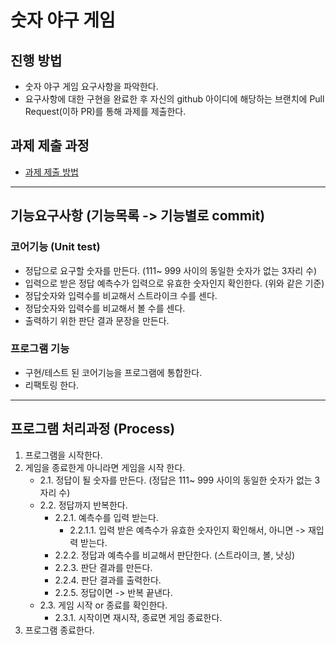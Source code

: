 # 숫자 야구 게임
## 진행 방법
* 숫자 야구 게임 요구사항을 파악한다.
* 요구사항에 대한 구현을 완료한 후 자신의 github 아이디에 해당하는 브랜치에 Pull Request(이하 PR)를 통해 과제를 제출한다.

## 과제 제출 과정
* [과제 제출 방법](https://github.com/next-step/nextstep-docs/tree/master/precourse)
----------------
## 기능요구사항 (기능목록 -> 기능별로 commit)
### 코어기능 (Unit test)
* 정답으로 요구할 숫자를 만든다. (111~ 999 사이의 동일한 숫자가 없는 3자리 수)
* 입력으로 받은 정답 예측수가 입력으로 유효한 숫자인지 확인한다. (위와 같은 기준)
* 정답숫자와 입력수를 비교해서 스트라이크 수를 센다.
* 정답숫자와 입력수를 비교해서 볼 수를 센다.
* 출력하기 위한 판단 결과 문장을 만든다.
### 프로그램 기능
* 구현/테스트 된 코어기능을 프로그램에 통합한다.
* 리팩토링 한다.
------------
## 프로그램 처리과정 (Process)

1. 프로그램을 시작한다.
2. 게임을 종료한게 아니라면 게임을 시작 한다.
   - 2.1. 정답이 될 숫자를 만든다. (정답은 111~ 999 사이의 동일한 숫자가 없는 3자리 수)
   - 2.2. 정답까지 반복한다.
        - 2.2.1. 예측수를 입력 받는다.
            - 2.2.1.1. 입력 받은 예측수가 유효한 숫자인지 확인해서, 아니면 -> 재입력 받는다.			
        - 2.2.2. 정답과 예측수를 비교해서 판단한다. (스트라이크, 볼, 낫싱)						
        - 2.2.3. 판단 결과를 만든다. 													
        - 2.2.4. 판단 결과를 출력한다.
        - 2.2.5. 정답이면 -> 반복 끝낸다.
   - 2.3. 게임 시작 or 종료를 확인한다.
        - 2.3.1. 시작이면 재시작, 종료면 게임 종료한다.
3. 프로그램 종료한다.